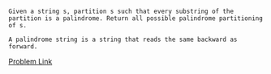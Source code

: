 ```

Given a string s, partition s such that every substring of the partition is a palindrome. Return all possible palindrome partitioning of s.

A palindrome string is a string that reads the same backward as forward.

```

[Problem Link](https://leetcode.com/problems/palindrome-partitioning/)